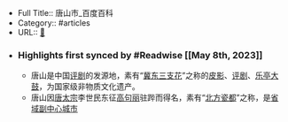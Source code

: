 - Full Title:: 唐山市_百度百科
- Category:: #articles
- URL:: [🔗](https://baike.baidu.com/item/%E5%94%90%E5%B1%B1%E5%B8%82?fromModule=lemma_search-box)
- ### Highlights first synced by #Readwise [[May 8th, 2023]]
    - 唐山是中国[评剧](/item/%E8%AF%84%E5%89%A7/334034?fromModule=lemma_inlink)的发源地，素有“[冀东三支花](/item/%E5%86%80%E4%B8%9C%E4%B8%89%E6%94%AF%E8%8A%B1/1948740?fromModule=lemma_inlink)”之称的[皮影](/item/%E7%9A%AE%E5%BD%B1/1152663?fromModule=lemma_inlink)、[评剧](/item/%E8%AF%84%E5%89%A7/334034?fromModule=lemma_inlink)、[乐亭大鼓](/item/%E4%B9%90%E4%BA%AD%E5%A4%A7%E9%BC%93/802699?fromModule=lemma_inlink)，为国家级非物质文化遗产。
    - 唐山因[唐太宗](/item/%E5%94%90%E5%A4%AA%E5%AE%97?fromModule=lemma_inlink)李世民东征[高句丽](/item/%E9%AB%98%E5%8F%A5%E4%B8%BD/181650?fromModule=lemma_inlink)驻跸而得名，素有“[北方瓷都](/item/%E5%8C%97%E6%96%B9%E7%93%B7%E9%83%BD/10009281?fromModule=lemma_inlink)”之称，是[省域副中心城市](/item/%E7%9C%81%E5%9F%9F%E5%89%AF%E4%B8%AD%E5%BF%83%E5%9F%8E%E5%B8%82/4364171?fromModule=lemma_inlink)

